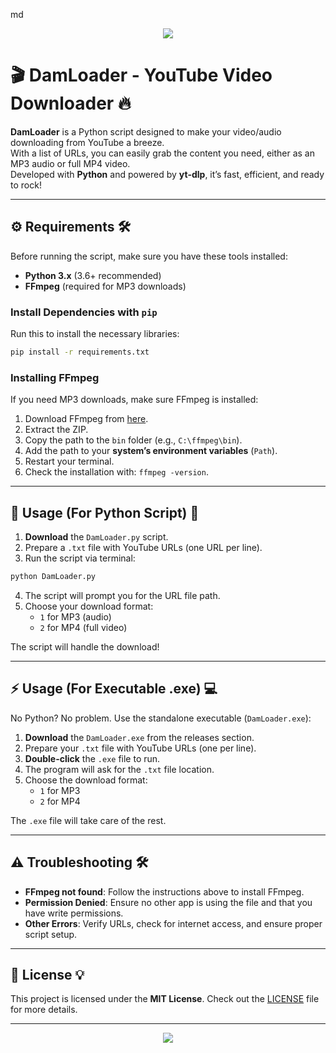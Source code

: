 

md
<p align="center">
  <img src="https://capsule-render.vercel.app/api?type=waving&color=0d0221,240046,3c096c,5a189a,7209b7&height=180&section=header&text=DamLoader&fontColor=ffffff&fontSize=40&animation=fadeIn" />
</p>

# 🎬 **DamLoader** - YouTube Video Downloader 🔥

**DamLoader** is a Python script designed to make your video/audio downloading from YouTube a breeze.  
With a list of URLs, you can easily grab the content you need, either as an MP3 audio or full MP4 video.  
Developed with **Python** and powered by **yt-dlp**, it’s fast, efficient, and ready to rock!

---

## ⚙️ **Requirements** 🛠️

Before running the script, make sure you have these tools installed:

- **Python 3.x** (3.6+ recommended)  
- **FFmpeg** (required for MP3 downloads)

### Install Dependencies with `pip`

Run this to install the necessary libraries:

```bash
pip install -r requirements.txt
```

### Installing FFmpeg

If you need MP3 downloads, make sure FFmpeg is installed:

1. Download FFmpeg from [here](https://www.gyan.dev/ffmpeg/builds/ffmpeg-release-essentials.zip).
2. Extract the ZIP.
3. Copy the path to the `bin` folder (e.g., `C:\ffmpeg\bin`).
4. Add the path to your **system’s environment variables** (`Path`).
5. Restart your terminal.
6. Check the installation with: `ffmpeg -version`.

---

## 🏃 **Usage (For Python Script)** 🚀

1. **Download** the `DamLoader.py` script.
2. Prepare a `.txt` file with YouTube URLs (one URL per line).
3. Run the script via terminal:

```bash
python DamLoader.py
```

4. The script will prompt you for the URL file path.
5. Choose your download format:
   - `1` for MP3 (audio)
   - `2` for MP4 (full video)

The script will handle the download!

---

## ⚡ **Usage (For Executable .exe)** 💻

No Python? No problem. Use the standalone executable (`DamLoader.exe`):

1. **Download** the `DamLoader.exe` from the releases section.
2. Prepare your `.txt` file with YouTube URLs (one per line).
3. **Double-click** the `.exe` file to run.
4. The program will ask for the `.txt` file location.
5. Choose the download format:
   - `1` for MP3
   - `2` for MP4

The `.exe` file will take care of the rest.

---

## ⚠️ **Troubleshooting** 🛠️

- **FFmpeg not found**: Follow the instructions above to install FFmpeg.
- **Permission Denied**: Ensure no other app is using the file and that you have write permissions.
- **Other Errors**: Verify URLs, check for internet access, and ensure proper script setup.

---

## 🖤 **License** 💡

This project is licensed under the **MIT License**. Check out the [LICENSE](LICENSE) file for more details.

---

<p align="center">
  <img src="https://capsule-render.vercel.app/api?type=waving&color=0d0221,240046,3c096c,5a189a,7209b7&height=100&section=footer" />
</p>
